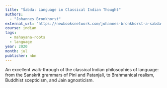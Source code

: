 ```yaml
---
title: "Śabda: Language in Classical Indian Thought"
authors:
  - "Johannes Bronkhorst"
external_url: "https://newbooksnetwork.com/johannes-bronkhorst-a-sabda-reader-language-in-classical-indian-thought-columbia-up-2019"
course: indian
tags:
  - mahayana-roots
  - language
year: 2020
month: jul
publisher: nbn
---
```


An excellent walk-through of the classical Indian philosophies of language: from the Sanskrit grammars of Pini and Patanjali, to Brahmanical realism, Buddhist scepticism, and Jain agnosticism.

